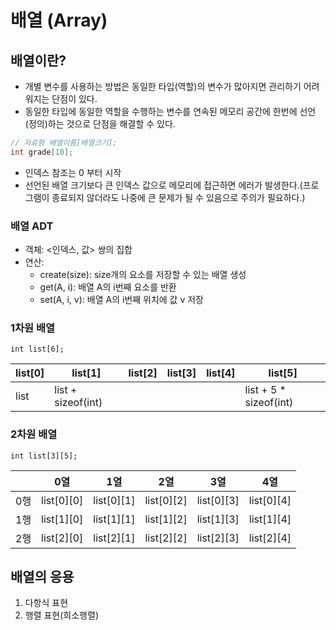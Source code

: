 # 배열 (Array)

## 배열이란?

- 개별 변수를 사용하는 방법은 동일한 타입(역할)의 변수가 많아지면 관리하기 어려워지는 단점이 있다.
- 동일한 타입에 동일한 역할을 수행하는 변수를 연속된 메모리 공간에 한번에 선언(정의)하는 것으로 단점을 해결할 수 있다.

```c
// 자료형 배열이름[배열크기];
int grade[10];
```

- 인덱스 참조는 0 부터 시작
- 선언된 배열 크기보다 큰 인덱스 값으로 메모리에 접근하면 에러가 발생한다.(프로그램이 종료되지 않더라도 나중에 큰 문제가 될 수 있음으로 주의가 필요하다.)

### 배열 ADT

- 객체: <인덱스, 값> 쌍의 집합
- 연산: 
	- create(size): size개의 요소를 저장할 수 있는 배열 생성
	- get(A, i): 배열 A의 i번째 요소를 반환
	- set(A, i, v): 배열 A의 i번째 위치에 값 v 저장

### 1차원 배열

```
int list[6];
```

| list[0] | list[1]            | list[2] | list[3] | list[4] | list[5]                |
| ------- | ------------------ | ------- | ------- | ------- | ---------------------- |
| list    | list + sizeof(int) |         |         |         | list + 5 * sizeof(int) |

### 2차원 배열

```
int list[3][5];
```

|     | 0열         | 1열         | 2열         | 3열         | 4열         |
| --- | ---------- | ---------- | ---------- | ---------- | ---------- |
| 0행  | list[0][0] | list[0][1] | list[0][2] | list[0][3] | list[0][4] |
| 1행  | list[1][0] | list[1][1] | list[1][2] | list[1][3] | list[1][4] |
| 2행  | list[2][0] | list[2][1] | list[2][2] | list[2][3] | list[2][4] |

## 배열의 응용
1) 다항식 표현
2) 행렬 표현(희소행렬)